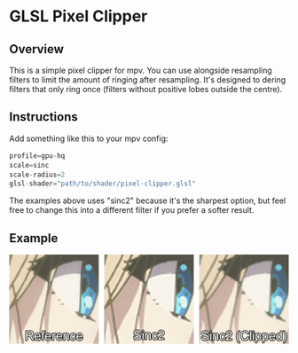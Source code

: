 # GLSL Pixel Clipper

## Overview
This is a simple pixel clipper for mpv. You can use alongside resampling filters to limit the amount of ringing after resampling. It's designed to dering filters that only ring once (filters without positive lobes outside the centre).

## Instructions
Add something like this to your mpv config:
```c
profile=gpu-hq
scale=sinc
scale-radius=2
glsl-shader="path/to/shader/pixel-clipper.glsl"
```
The examples above uses "sinc2" because it's the sharpest option, but feel free to change this into a different filter if you prefer a softer result.

## Example
![Pixel Clipper Example](./example.png "Pixel Clipper Example")